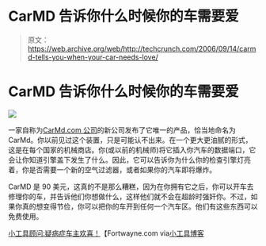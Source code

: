 # CarMD 告诉你什么时候你的车需要爱

> 原文：<https://web.archive.org/web/http://techcrunch.com/2006/09/14/carmd-tells-you-when-your-car-needs-love/>

# CarMD 告诉你什么时候你的车需要爱

![](img/59cbfffc572d6b039e0453744d6ade4c.png)

一家自称为[CarMd.com 公司](https://web.archive.org/web/20201020121931/http://www.carmd.com/)的新公司发布了它唯一的产品，恰当地命名为 CarMd。你以前见过这个装置，只是可能认不出来。在一个更大更油腻的形式，这是在每个国家的机械商店。你(或以前的机械师)将它插入你汽车的数据端口，它会让你知道引擎盖下发生了什么。因此，它可以告诉你为什么你的检查引擎灯亮着，你是否需要一个新的空气过滤器，或者如果你的汽车即将爆炸。

CarMD 是 90 美元，这真的不是那么糟糕，因为在你拥有它之后，你可以开车去修理你的车，并告诉他们你想做什么，这样他们就不会在超龄时强奸你。不过，如果你真的想变得节俭，你可以把你的车开到任何一个汽车区。他们有这些东西可以免费使用。

[小工具顾问:疑病症车主欢喜！](https://web.archive.org/web/20201020121931/http://www.fortwayne.com/mld/newssentinel/living/15510112.htm)【Fortwayne.com via[小工具博客](https://web.archive.org/web/20201020121931/http://www.gadgets-weblog.com/50226711/a_gadget_for_car_troubled.php)